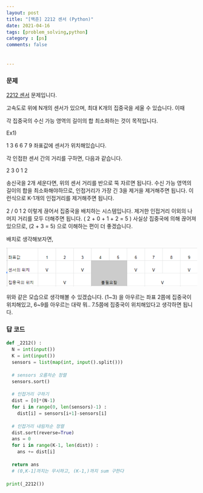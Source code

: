 ```yaml
---
layout: post
title: "[백준] 2212 센서 (Python)"
date: 2021-04-16
tags: [problem_solving,python]
category : [ps]
comments: false


---
```


### 문제

[2212 센서](https://www.acmicpc.net/problem/2212) 문제입니다.

고속도로 위에 N개의 센서가 있으며, 최대 K개의 집중국을 세울 수 있습니다. 이때 

각 집중국의 수신 가능 영역의 길이의 합 최소화하는 것이 목적입니다.



Ex1)

1 3 6 6 7 9 좌표값에 센서가 위치해있습니다.

각 인접한 센서 간의 거리를 구하면, 다음과 같습니다.

2 3 0 1 2

송신국을 2개 세운다면, 위의 센서 거리를 반으로 뚝 자르면 됩니다. 수신 가능 영역의 길이의 합을 최소화해야하므로, 인접거리가 가장 긴 3을 제거을 제거해주면 됩니다. 이런식으로 K-1개의 인접거리를 제거해주면 됩니다.

2 / 0 1 2 이렇게 끊어서 집중국을 배치하는 시스템입니다. 제거한 인접거리 이외의 나머지 거리를 모두 더해주면 됩니다. ( 2 + 0 + 1 + 2 = 5 ) 사실상 집중국에 의해 끊어져 있으므로, (2 + 3 = 5) 으로 이해하는 편이 더 좋겠습니다.

배치로 생각해보자면,

![image-20210417002240045](../assets/img/image-20210417002240045.png)

위와 같은 모습으로 생각해볼 수 있겠습니다. (1~3) 을 아우르는 좌표 2쯤에 집중국이 위치해있고, 6~9를 아우르는 대략 뭐.. 7.5쯤에 집중국이 위치해있다고 생각하면 됩니다.



### 답 코드

```python
def _2212() :
  N = int(input())
  K = int(input())
  sensors = list(map(int, input().split()))
  
  # sensors 오름차순 정렬
  sensors.sort()

  # 인접거리 구하기
  dist = [0]*(N-1)
  for i in range(0, len(sensors)-1) :
    dist[i] = sensors[i+1]-sensors[i]

  # 인접거리 내림차순 정렬
  dist.sort(reverse=True)
  ans = 0
  for i in range(K-1, len(dist)) :
    ans += dist[i]
  
  return ans
  # (0,K-1]까지는 무시하고, (K-1,)까지 sum 구한다

print(_2212())
```

